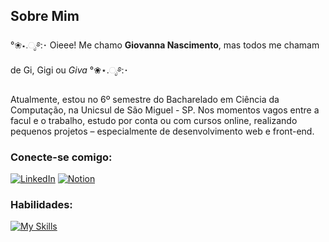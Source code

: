## Sobre Mim

°❀⋆.ೃ࿔:･ Oieee! Me chamo **Giovanna Nascimento**, mas todos me chamam de Gi, Gigi ou *Giva* °❀⋆.ೃ࿔:･

Atualmente, estou no 6º semestre do Bacharelado em Ciência da Computação, na Unicsul de São Miguel - SP. Nos momentos vagos entre a facul e o trabalho, estudo por conta ou com cursos online, realizando pequenos projetos – especialmente de desenvolvimento web e front-end.

### Conecte-se comigo:
[![LinkedIn](https://skillicons.dev/icons?i=linkedin)](https://www.linkedin.com/in/giovanna-in-tech/)
[![Notion](https://skillicons.dev/icons?i=notion&theme=light)](https://sulky-sturgeon-1d2.notion.site/Experiences-Journal-Giovanna-Nascimento-19e382a909f580ad9543d57863a12597)

### Habilidades:
[![My Skills](https://skillicons.dev/icons?i=aws,js,html,css,nodejs,figma,electron,git,java,python,kotlin,mysql)](https://skillicons.dev)
